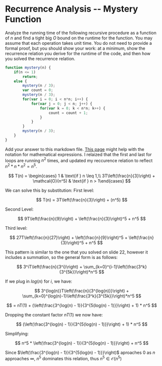 # Recurrence Analysis -- Mystery Function

Analyze the running time of the following recursive procedure as a function of
$n$ and find a tight big $O$ bound on the runtime for the function. You may
assume that each operation takes unit time. You do not need to provide a formal
proof, but you should show your work: at a minimum, show the recurrence relation
you derive for the runtime of the code, and then how you solved the recurrence
relation.

```javascript
function mystery(n) {
    if(n <= 1)
        return;
    else {
        mystery(n / 3);
        var count = 0;
        mystery(n / 3);
        for(var i = 0; i < n*n; i++) {
            for(var j = 0; j < n; j++) {
                for(var k = 0; k < n*n; k++) {
                    count = count + 1;
                }
            }
        }
        mystery(n / 3);
    }
}
```

Add your answer to this markdown file. [This
page](https://docs.github.com/en/get-started/writing-on-github/working-with-advanced-formatting/writing-mathematical-expressions)
might help with the notation for mathematical expressions.
I relaized that the first and last for loops are running $n^2$ times, and updated my reccurence relation to reflect $n^2 * n * n^2 = n^5$.


$$
T(n) = 
\begin{cases} 1 & \text{if } n \leq 1,\\
3T\left(\frac{n}{3}\right) + \mathcal{O}(n^5) & 
\text{if } n > 1\end{cases}
$$


We can solve this by substitution:
First level:

$$
T(n) = 3T\left(\frac{n}{3}\right) + (n^5)
$$

Second Level:

$$
9T\left(\frac{n}{9}\right) + \left(\frac{n}{3}\right)^5 + n^5
$$

Third level:

$$
27T\left(\frac{n}{27}\right) + \left(\frac{n}{9}\right)^5 + \left(\frac{n}{3}\right)^5 + n^5
$$

This pattern is similar to the one that you solved on slide 22, however it includes a summation, so the general form is as follows:

$$
3^iT\left(\frac{n}{3^i}\right) + \sum_{k=0}^{i-1}\left(\frac{3^k}{3^{5k}}\right)*n^5
$$

If we plug in $log(n)$ for $i$, we have:

$$
3^{log(n)}T\left(\frac{n}{3^{log(n)}}\right) + \sum_{k=0}^{log(n)-1}\left(\frac{3^k}{3^{5k}}\right)*n^5
$$

$$
= nT(1) + (\left(\frac{3^{log(n) - 1}}{3^{5(log(n) - 1)}}\right) + 1) * n^5
$$

Dropping the constant factor $nT(1)$ we now have:

$$
(\left(\frac{3^{log(n) - 1}}{3^{5(log(n) - 1)}}\right) + 1) * n^5
$$

Simplifying:

$$
n^5 * \left(\frac{3^{log(n) - 1}}{3^{5(log(n) - 1)}}\right) + n^5
$$

Since $\left(\frac{3^{log(n) - 1}}{3^{5(log(n) - 1)}}\right)$ aproaches 0 as $n$ approaches $\infty$, $n^5$ dominates this relation, thus $n^5 \in \mathcal{O}(n^5)$



